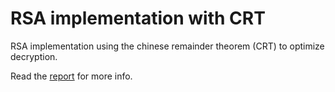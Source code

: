 # RSA implementation with CRT

RSA implementation using the chinese remainder theorem (CRT) to optimize decryption. 

Read the [report](https://github.com/ecamellini/rsa-crt/blob/master/report.pdf) for more info.
